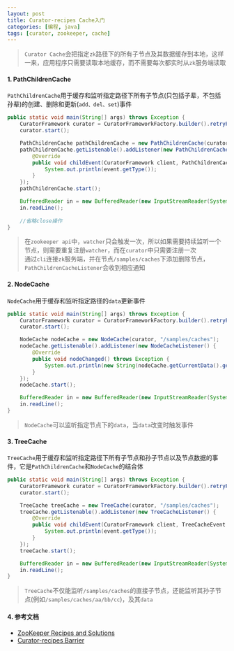 ```yaml
---
layout: post
title: Curator-recipes Cache入门
categories: [编程, java]
tags: [curator, zookeeper, cache]
---
```


> `Curator Cache`会把指定`zk`路径下的所有子节点及其数据缓存到本地，这样一来，应用程序只需要读取本地缓存，而不需要每次都实时从`zk`服务端读取

#### 1. PathChildrenCache
`PathChildrenCache`用于缓存和监听指定路径下所有子节点(只包括子辈，不包括孙辈)的创建、删除和更新(`add、del、set`)事件

```java
public static void main(String[] args) throws Exception {
    CuratorFramework curator = CuratorFrameworkFactory.builder().retryPolicy(new RetryUntilElapsed(1000, 6000)).connectString("127.0.0.1:2181").build();
    curator.start();

    PathChildrenCache pathChildrenCache = new PathChildrenCache(curator, "/samples/caches", true);
    pathChildrenCache.getListenable().addListener(new PathChildrenCacheListener() {
        @Override
        public void childEvent(CuratorFramework client, PathChildrenCacheEvent event) throws Exception {
            System.out.println(event.getType());
        }
    });
    pathChildrenCache.start();

    BufferedReader in = new BufferedReader(new InputStreamReader(System.in));
    in.readLine();
    
    //省略close操作
}
```

> 在`zookeeper api`中，`watcher`只会触发一次，所以如果需要持续监听一个节点，则需要重复注册`watcher`，而在`curator`中只需要注册一次   
> 通过`cli`连接`zk`服务端，并在节点`/samples/caches`下添加删除节点，`PathChildrenCacheListener`会收到相应通知

#### 2. NodeCache
`NodeCache`用于缓存和监听指定路径的`data`更新事件

```java
public static void main(String[] args) throws Exception {
    CuratorFramework curator = CuratorFrameworkFactory.builder().retryPolicy(new RetryUntilElapsed(1000, 6000)).connectString("127.0.0.1:2181").build();
    curator.start();

    NodeCache nodeCache = new NodeCache(curator, "/samples/caches");
    nodeCache.getListenable().addListener(new NodeCacheListener() {
        @Override
        public void nodeChanged() throws Exception {
            System.out.println(new String(nodeCache.getCurrentData().getData()));
        }
    });
    nodeCache.start();

    BufferedReader in = new BufferedReader(new InputStreamReader(System.in));
    in.readLine();
}
```

> `NodeCache`可以监听指定节点下的`data`，当`data`改变时触发事件

#### 3. TreeCache
`TreeCache`用于缓存和监听指定路径下所有子节点和孙子节点以及节点数据的事件，它是`PathChildrenCache`和`NodeCache`的结合体

```java
public static void main(String[] args) throws Exception {
    CuratorFramework curator = CuratorFrameworkFactory.builder().retryPolicy(new RetryUntilElapsed(1000, 6000)).connectString("127.0.0.1:2181").build();
    curator.start();

    TreeCache treeCache = new TreeCache(curator, "/samples/caches");
    treeCache.getListenable().addListener(new TreeCacheListener() {
        @Override
        public void childEvent(CuratorFramework client, TreeCacheEvent event) throws Exception {
            System.out.println(event.getType());
        }
    });
    treeCache.start();

    BufferedReader in = new BufferedReader(new InputStreamReader(System.in));
    in.readLine();
}
```

> `TreeCache`不仅能监听`/samples/caches`的直接子节点，还能监听其孙子节点(例如`/samples/caches/aa/bb/cc`)，及其`data`

#### 4. 参考文档

* [ZooKeeper Recipes and Solutions](http://zookeeper.apache.org/doc/r3.4.8/recipes.html)
* [Curator-recipes Barrier](http://curator.apache.org/curator-recipes/barrier.html)